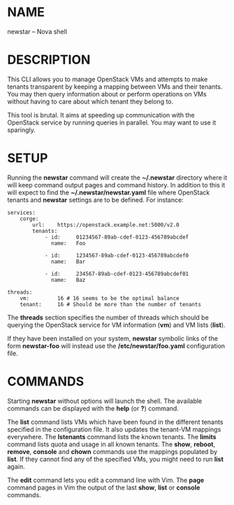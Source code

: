 # NAME

newstar – Nova shell

# DESCRIPTION

This CLI allows you to manage OpenStack VMs and attempts to make tenants
transparent by keeping a mapping between VMs and their tenants. You may then
query information about or perform operations on VMs without having to care
about which tenant they belong to.

This tool is brutal. It aims at speeding up communication with the OpenStack
service by running queries in parallel. You may want to use it sparingly.

# SETUP

Running the **newstar** command will create the **~/.newstar** directory
where it will keep command output pages and command history. In addition
to this it will expect to find the **~/.newstar/newstar.yaml** file where
OpenStack tenants and **newstar** settings are to be defined. For instance:

```
services:
    corge:
        url:    https://openstack.example.net:5000/v2.0
        tenants:
            - id:     01234567-89ab-cdef-0123-456789abcdef
              name:   Foo

            - id:     1234567-89ab-cdef-0123-456789abcdef0
              name:   Bar

            - id:     234567-89ab-cdef-0123-456789abcdef01
              name:   Baz

threads:
    vm:         16 # 16 seems to be the optimal balance
    tenant:     16 # Should be more than the number of tenants
```

The **threads** section specifies the number of threads which should be
querying the OpenStack service for VM information (**vm**) and VM lists
(**list**).

If they have been installed on your system, **newstar** symbolic links of
the form **newstar-foo** will instead use the **/etc/newstar/foo.yaml**
configuration file.

# COMMANDS

Starting **newstar** without options will launch the shell. The available
commands can be displayed with the **help** (or **?**) command.

The **list** command lists VMs which have been found in the different tenants
specified in the configuration file. It also updates the tenant-VM mappings
everywhere.  The **lstenants** command lists the known tenants. The **limits**
command lists quota and usage in all known tenants. The **show**, **reboot**,
**remove**, **console** and **chown** commands use the mappings populated
by **list**. If they cannot find any of the specified VMs, you might need
to run **list** again.

The **edit** command lets you edit a command line with Vim.  The **page**
command pages in Vim the output of the last **show**, **list** or **console**
commands.
